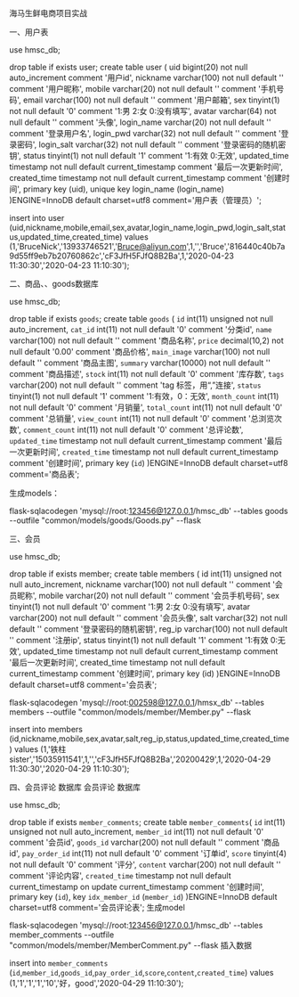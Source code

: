海马生鲜电商项目实战

一、用户表

use hmsc_db;

drop table if exists user; create table user ( uid bigint(20) not null auto_increment comment '用户id', nickname varchar(100) not null default '' comment '用户昵称', mobile varchar(20) not null default '' comment '手机号码', email varchar(100) not null default '' comment '用户邮箱', sex tinyint(1) not null default '0' comment '1:男 2:女 0:没有填写', avatar varchar(64) not null default '' comment '头像', login_name varchar(20) not null default '' comment '登录用户名', login_pwd varchar(32) not null default '' comment '登录密码', login_salt varchar(32) not null default '' comment '登录密码的随机密钥', status tinyint(1) not null default '1' comment '1:有效 0:无效', updated_time timestamp not null default current_timestamp comment '最后一次更新时间', created_time timestamp not null default current_timestamp comment '创建时间', primary key (uid), unique key login_name (login_name) )ENGINE=InnoDB default charset=utf8 comment='用户表（管理员）';

insert into user (uid,nickname,mobile,email,sex,avatar,login_name,login_pwd,login_salt,status,updated_time,created_time) values (1,'BruceNick','13933746521','Bruce@aliyun.com',1,'','Bruce','816440c40b7a9d55ff9eb7b20760862c','cF3JfH5FJfQ8B2Ba',1,'2020-04-23 11:30:30','2020-04-23 11:10:30');


二、商品、、goods数据库

use hmsc_db;

drop table if exists `goods`;
create table `goods` (
    `id` int(11) unsigned not null auto_increment,
    `cat_id` int(11) not null default '0' comment '分类id',
    `name` varchar(100) not null default '' comment '商品名称',
    `price` decimal(10,2) not null default '0.00' comment '商品价格',
    `main_image` varchar(100) not null default '' comment '商品主图',
    `summary` varchar(10000) not null default '' comment '商品描述',
    `stock` int(11) not null default '0' comment '库存数',
    `tags` varchar(200) not null default '' comment 'tag 标签，用“,”连接',
    `status` tinyint(1) not null default '1' comment '1:有效，0：无效',
    `month_count` int(11) not null default '0' comment '月销量',
    `total_count` int(11) not null default '0' comment '总销量',
    `view_count` int(11) not null default '0' comment '总浏览次数',
    `comment_count` int(11) not null default '0' comment '总评论数',
    `updated_time` timestamp not null default current_timestamp comment '最后一次更新时间',
	`created_time` timestamp not null default current_timestamp comment '创建时间',
	primary key (`id`)
)ENGINE=InnoDB default charset=utf8 comment='商品表';

生成models：

flask-sqlacodegen 'mysql://root:123456@127.0.0.1/hmsc_db' --tables goods --outfile "common/models/goods/Goods.py" --flask



三、会员

use hmsc_db;

drop table if exists member; create table members ( id int(11) unsigned not null auto_increment, nickname varchar(100) not null default '' comment '会员昵称', mobile varchar(20) not null default '' comment '会员手机号码', sex tinyint(1) not null default '0' comment '1:男 2:女 0:没有填写', avatar varchar(200) not null default '' comment '会员头像', salt varchar(32) not null default '' comment '登录密码的随机密钥', reg_ip varchar(100) not null default '' comment '注册ip', status tinyint(1) not null default '1' comment '1:有效 0:无效', updated_time timestamp not null default current_timestamp comment '最后一次更新时间', created_time timestamp not null default current_timestamp comment '创建时间', primary key (id) )ENGINE=InnoDB default charset=utf8 comment='会员表';

flask-sqlacodegen 'mysql://root:002598@127.0.0.1/hmsx_db' --tables members --outfile "common/models/member/Member.py" --flask

insert into members (id,nickname,mobile,sex,avatar,salt,reg_ip,status,updated_time,created_time) values (1,'铁柱sister','15035911541',1,'','cF3JfH5FJfQ8B2Ba','20200429',1,'2020-04-29 11:30:30','2020-04-29 11:10:30');

四、会员评论 数据库
会员评论 数据库

use hmsc_db;

drop table if exists `member_comments`;
create table `member_comments`(
	`id` int(11) unsigned not null auto_increment,
	`member_id` int(11) not null default '0' comment '会员id',
	`goods_id` varchar(200) not null default '' comment '商品id',
	`pay_order_id` int(11) not null default '0' comment '订单id',
	`score` tinyint(4) not null default '0' comment '评分',
	`content` varchar(200) not null default '' comment '评论内容',
	`created_time` timestamp not null default current_timestamp on update current_timestamp comment '创建时间',
	primary key (`id`),
	key `idx_member_id` (`member_id`)
)ENGINE=InnoDB default charset=utf8 comment='会员评论表';
生成model

flask-sqlacodegen 'mysql://root:123456@127.0.0.1/hmsc_db' --tables member_comments --outfile "common/models/member/MemberComment.py" --flask
插入数据

insert into `member_comments` (`id`,`member_id`,`goods_id`,`pay_order_id`,`score`,`content`,`created_time`) values (1,'1','1','1','10','好，good','2020-04-29 11:10:30');